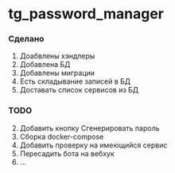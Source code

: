 # tg_password_manager

### Сделано
1. Доабвлены хэндлеры
2. Добавлена БД
3. Добавлены миграции
4. Есть складывание записей в БД
5. Доставать список сервисов из БД

### TODO
2. Добавить кнопку Сгенерировать пароль
3. Сборка docker-compose
4. Добавить проверку на имеющийся сервис
5. Пересадить бота на вебхук
6. ...
